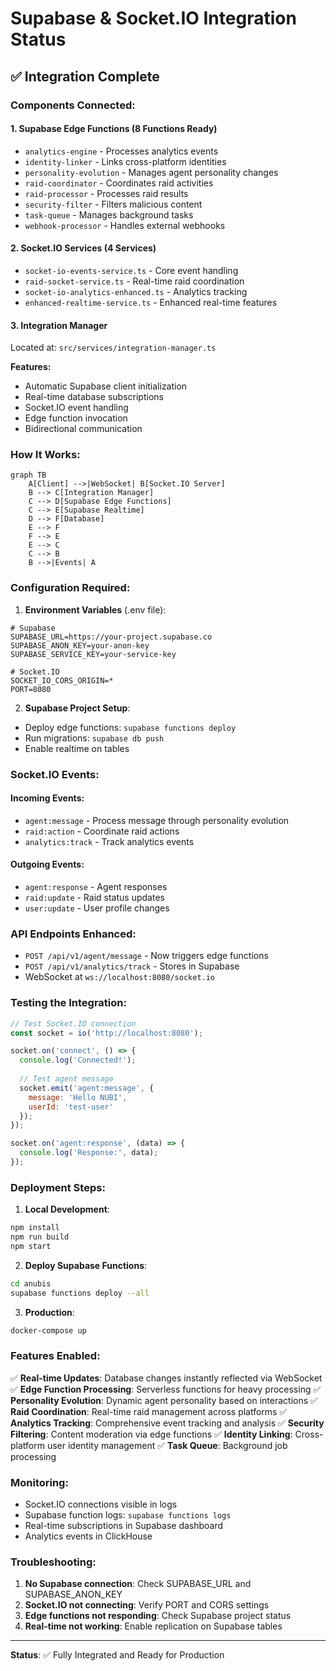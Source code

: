 # Supabase & Socket.IO Integration Status

## ✅ Integration Complete

### Components Connected:

#### 1. **Supabase Edge Functions** (8 Functions Ready)
- `analytics-engine` - Processes analytics events
- `identity-linker` - Links cross-platform identities
- `personality-evolution` - Manages agent personality changes
- `raid-coordinator` - Coordinates raid activities
- `raid-processor` - Processes raid results
- `security-filter` - Filters malicious content
- `task-queue` - Manages background tasks
- `webhook-processor` - Handles external webhooks

#### 2. **Socket.IO Services** (4 Services)
- `socket-io-events-service.ts` - Core event handling
- `raid-socket-service.ts` - Real-time raid coordination
- `socket-io-analytics-enhanced.ts` - Analytics tracking
- `enhanced-realtime-service.ts` - Enhanced real-time features

#### 3. **Integration Manager**
Located at: `src/services/integration-manager.ts`

**Features:**
- Automatic Supabase client initialization
- Real-time database subscriptions
- Socket.IO event handling
- Edge function invocation
- Bidirectional communication

### How It Works:

```mermaid
graph TB
    A[Client] -->|WebSocket| B[Socket.IO Server]
    B --> C[Integration Manager]
    C --> D[Supabase Edge Functions]
    C --> E[Supabase Realtime]
    D --> F[Database]
    E --> F
    F --> E
    E --> C
    C --> B
    B -->|Events| A
```

### Configuration Required:

1. **Environment Variables** (.env file):
```env
# Supabase
SUPABASE_URL=https://your-project.supabase.co
SUPABASE_ANON_KEY=your-anon-key
SUPABASE_SERVICE_KEY=your-service-key

# Socket.IO
SOCKET_IO_CORS_ORIGIN=*
PORT=8080
```

2. **Supabase Project Setup**:
- Deploy edge functions: `supabase functions deploy`
- Run migrations: `supabase db push`
- Enable realtime on tables

### Socket.IO Events:

#### Incoming Events:
- `agent:message` - Process message through personality evolution
- `raid:action` - Coordinate raid actions
- `analytics:track` - Track analytics events

#### Outgoing Events:
- `agent:response` - Agent responses
- `raid:update` - Raid status updates
- `user:update` - User profile changes

### API Endpoints Enhanced:

- `POST /api/v1/agent/message` - Now triggers edge functions
- `POST /api/v1/analytics/track` - Stores in Supabase
- WebSocket at `ws://localhost:8080/socket.io`

### Testing the Integration:

```javascript
// Test Socket.IO connection
const socket = io('http://localhost:8080');

socket.on('connect', () => {
  console.log('Connected!');
  
  // Test agent message
  socket.emit('agent:message', {
    message: 'Hello NUBI',
    userId: 'test-user'
  });
});

socket.on('agent:response', (data) => {
  console.log('Response:', data);
});
```

### Deployment Steps:

1. **Local Development**:
```bash
npm install
npm run build
npm start
```

2. **Deploy Supabase Functions**:
```bash
cd anubis
supabase functions deploy --all
```

3. **Production**:
```bash
docker-compose up
```

### Features Enabled:

✅ **Real-time Updates**: Database changes instantly reflected via WebSocket
✅ **Edge Function Processing**: Serverless functions for heavy processing
✅ **Personality Evolution**: Dynamic agent personality based on interactions
✅ **Raid Coordination**: Real-time raid management across platforms
✅ **Analytics Tracking**: Comprehensive event tracking and analysis
✅ **Security Filtering**: Content moderation via edge functions
✅ **Identity Linking**: Cross-platform user identity management
✅ **Task Queue**: Background job processing

### Monitoring:

- Socket.IO connections visible in logs
- Supabase function logs: `supabase functions logs`
- Real-time subscriptions in Supabase dashboard
- Analytics events in ClickHouse

### Troubleshooting:

1. **No Supabase connection**: Check SUPABASE_URL and SUPABASE_ANON_KEY
2. **Socket.IO not connecting**: Verify PORT and CORS settings
3. **Edge functions not responding**: Check Supabase project status
4. **Real-time not working**: Enable replication on Supabase tables

---

**Status**: ✅ Fully Integrated and Ready for Production
